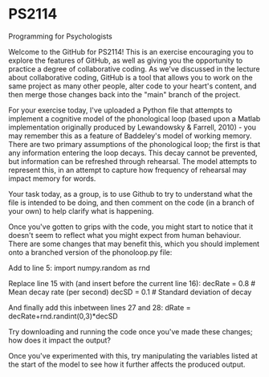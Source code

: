 # PS2114
Programming for Psychologists

Welcome to the GitHub for PS2114! This is an exercise encouraging you to explore the features of GitHub, as well as giving you the opportunity to practice a degree of collaborative coding. As we've discussed in the lecture about collaborative coding, GitHub is a tool that allows you to work on the same project as many other people, alter code to your heart's content, and then merge those changes back into the "main" branch of the project. 

For your exercise today, I've uploaded a Python file that attempts to implement a cognitive model of the phonological loop (based upon a Matlab implementation originally produced by Lewandowsky & Farrell, 2010) - you may remember this as a feature of Baddeley's model of working memory. There are two primary assumptions of the phonological loop; the first is that any information entering the loop decays. This decay cannot be prevented, but information can be refreshed through rehearsal. The model attempts to represent this, in an attempt to capture how frequency of rehearsal may impact memory for words.

Your task today, as a group, is to use Github to try to understand what the file is intended to be doing, and then comment on the code (in a branch of your own) to help clarify what is happening. 

Once you've gotten to grips with the code, you might start to notice that it doesn't seem to reflect what you might expect from human behaviour. There are some changes that may benefit this, which you should implement onto a branched version of the phonoloop.py file:

Add to line 5:
  import numpy.random as rnd 

Replace line 15 with (and insert before the current line 16):
  decRate = 0.8     # Mean decay rate (per second)
  decSD = 0.1       # Standard deviation of decay
  
And finally add this inbetween lines 27 and 28:
  dRate = decRate+rnd.randint(0,3)*decSD
  
Try downloading and running the code once you've made these changes; how does it impact the output?

Once you've experimented with this, try manipulating the variables listed at the start of the model to see how it further affects the produced output.
